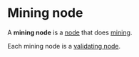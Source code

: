 # Mining node

A **mining node** is a [node](/en/blockchain/node/) that does [mining](/en/blockchain/mining/).

Each mining node is a [validating node](/en/blockchain/node/validating-node).
